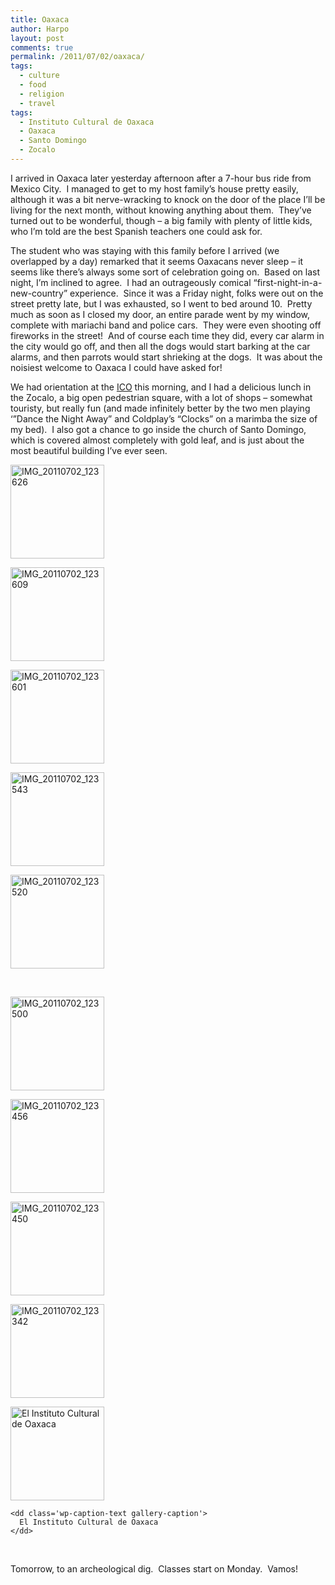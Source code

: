 ```yaml
---
title: Oaxaca
author: Harpo
layout: post
comments: true
permalink: /2011/07/02/oaxaca/
tags:
  - culture
  - food
  - religion
  - travel
tags:
  - Instituto Cultural de Oaxaca
  - Oaxaca
  - Santo Domingo
  - Zocalo
---
```

I arrived in Oaxaca later yesterday afternoon after a 7-hour bus ride from Mexico City.  I managed to get to my host family&#8217;s house pretty easily, although it was a bit nerve-wracking to knock on the door of the place I&#8217;ll be living for the next month, without knowing anything about them.  They&#8217;ve turned out to be wonderful, though &#8211; a big family with plenty of little kids, who I&#8217;m told are the best Spanish teachers one could ask for.

The student who was staying with this family before I arrived (we overlapped by a day) remarked that it seems Oaxacans never sleep &#8211; it seems like there&#8217;s always some sort of celebration going on.  Based on last night, I&#8217;m inclined to agree.  I had an outrageously comical &#8220;first-night-in-a-new-country&#8221; experience.  Since it was a Friday night, folks were out on the street pretty late, but I was exhausted, so I went to bed around 10.  Pretty much as soon as I closed my door, an entire parade went by my window, complete with mariachi band and police cars.  They were even shooting off fireworks in the street!  And of course each time they did, every car alarm in the city would go off, and then all the dogs would start barking at the car alarms, and then parrots would start shrieking at the dogs.  It was about the noisiest welcome to Oaxaca I could have asked for!

We had orientation at the <a href="http://icomexico.com" target="_blank">ICO</a> this morning, and I had a delicious lunch in the Zocalo, a big open pedestrian square, with a lot of shops &#8211; somewhat touristy, but really fun (and made infinitely better by the two men playing &#8216;&#8221;Dance the Night Away&#8221; and Coldplay&#8217;s &#8220;Clocks&#8221; on a marimba the size of my bed).  I also got a chance to go inside the church of Santo Domingo, which is covered almost completely with gold leaf, and is just about the most beautiful building I&#8217;ve ever seen. <div id='gallery-7' class='gallery galleryid-2124 gallery-columns-5 gallery-size-thumbnail'>
  <dl class='gallery-item'>
    <dt class='gallery-icon portrait'>
      <a href='http://www.harpojaeger.com/assets/media/wp-content/uploads/2011/07/IMG_20110702_123626.jpg'><img width="150" height="150" src="http://www.harpojaeger.com/assets/media/wp-content/uploads/2011/07/IMG_20110702_123626-150x150.jpg" class="attachment-thumbnail" alt="IMG_20110702_123626" /></a>
    </dt>
  </dl>
  
  <dl class='gallery-item'>
    <dt class='gallery-icon portrait'>
      <a href='http://www.harpojaeger.com/assets/media/wp-content/uploads/2011/07/IMG_20110702_123609.jpg'><img width="150" height="150" src="http://www.harpojaeger.com/assets/media/wp-content/uploads/2011/07/IMG_20110702_123609-150x150.jpg" class="attachment-thumbnail" alt="IMG_20110702_123609" /></a>
    </dt>
  </dl>
  
  <dl class='gallery-item'>
    <dt class='gallery-icon portrait'>
      <a href='http://www.harpojaeger.com/assets/media/wp-content/uploads/2011/07/IMG_20110702_123601.jpg'><img width="150" height="150" src="http://www.harpojaeger.com/assets/media/wp-content/uploads/2011/07/IMG_20110702_123601-150x150.jpg" class="attachment-thumbnail" alt="IMG_20110702_123601" /></a>
    </dt>
  </dl>
  
  <dl class='gallery-item'>
    <dt class='gallery-icon portrait'>
      <a href='http://www.harpojaeger.com/assets/media/wp-content/uploads/2011/07/IMG_20110702_123543.jpg'><img width="150" height="150" src="http://www.harpojaeger.com/assets/media/wp-content/uploads/2011/07/IMG_20110702_123543-150x150.jpg" class="attachment-thumbnail" alt="IMG_20110702_123543" /></a>
    </dt>
  </dl>
  
  <dl class='gallery-item'>
    <dt class='gallery-icon portrait'>
      <a href='http://www.harpojaeger.com/assets/media/wp-content/uploads/2011/07/IMG_20110702_123520.jpg'><img width="150" height="150" src="http://www.harpojaeger.com/assets/media/wp-content/uploads/2011/07/IMG_20110702_123520-150x150.jpg" class="attachment-thumbnail" alt="IMG_20110702_123520" /></a>
    </dt>
  </dl>
  
  <br style="clear: both" /><dl class='gallery-item'>
    <dt class='gallery-icon landscape'>
      <a href='http://www.harpojaeger.com/assets/media/wp-content/uploads/2011/07/IMG_20110702_123500.jpg'><img width="150" height="150" src="http://www.harpojaeger.com/assets/media/wp-content/uploads/2011/07/IMG_20110702_123500-150x150.jpg" class="attachment-thumbnail" alt="IMG_20110702_123500" /></a>
    </dt>
  </dl>
  
  <dl class='gallery-item'>
    <dt class='gallery-icon landscape'>
      <a href='http://www.harpojaeger.com/assets/media/wp-content/uploads/2011/07/IMG_20110702_123456.jpg'><img width="150" height="150" src="http://www.harpojaeger.com/assets/media/wp-content/uploads/2011/07/IMG_20110702_123456-150x150.jpg" class="attachment-thumbnail" alt="IMG_20110702_123456" /></a>
    </dt>
  </dl>
  
  <dl class='gallery-item'>
    <dt class='gallery-icon portrait'>
      <a href='http://www.harpojaeger.com/assets/media/wp-content/uploads/2011/07/IMG_20110702_123450.jpg'><img width="150" height="150" src="http://www.harpojaeger.com/assets/media/wp-content/uploads/2011/07/IMG_20110702_123450-150x150.jpg" class="attachment-thumbnail" alt="IMG_20110702_123450" /></a>
    </dt>
  </dl>
  
  <dl class='gallery-item'>
    <dt class='gallery-icon portrait'>
      <a href='http://www.harpojaeger.com/assets/media/wp-content/uploads/2011/07/IMG_20110702_123342.jpg'><img width="150" height="150" src="http://www.harpojaeger.com/assets/media/wp-content/uploads/2011/07/IMG_20110702_123342-150x150.jpg" class="attachment-thumbnail" alt="IMG_20110702_123342" /></a>
    </dt>
  </dl>
  
  <dl class='gallery-item'>
    <dt class='gallery-icon landscape'>
      <a href='http://www.harpojaeger.com/assets/media/wp-content/uploads/2011/07/IMG_20110702_114619.jpg'><img width="150" height="150" src="http://www.harpojaeger.com/assets/media/wp-content/uploads/2011/07/IMG_20110702_114619-150x150.jpg" class="attachment-thumbnail" alt="El Instituto Cultural de Oaxaca" /></a>
    </dt>
    
    <dd class='wp-caption-text gallery-caption'>
      El Instituto Cultural de Oaxaca
    </dd>
  </dl>
  
  <br style="clear: both" />
</div>

Tomorrow, to an archeological dig.  Classes start on Monday.  Vamos!